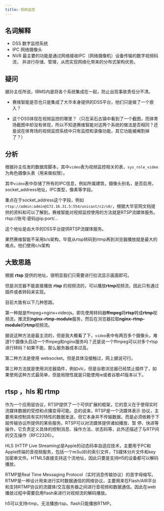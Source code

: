 ```yaml
---
title: 视频监控
---
```


## 名词解释

- DSS  数字监控系统
- IPC 网络摄像头
- NVR 最主要的功能是通过网络接收IPC（网络摄像机）设备传输的数字视频码流， 并进行存储、管理，从而实现网络化带来的分布式架构优势。

## 疑问

据孙主任所说，IBMS内是将各个系统集成在一起，防止出现事故责任分不清。

- 赛维智能是否也只是集成了大华本身提供的DSS平台，他们只是做了一个嵌入？

- 这个DSS体现在视频监控的哪里？（只在采石古镇中看到了一个截图，而体育场截图中却没有体现，所以不知道赛维智能对这两个系统的做法是否相同？还是说在体育场的视频监控系统中只有监控和录像功能，其它功能被阉割掉了？）

  

## 分析

根据孙主任发的数据库脚本，其中`video`表为视频监控相关的表，`sys_role_video`为角色摄像头表（用来做权限）。

其中`video`表中存储了所有的IPC信息，例如所属建筑，摄像头别名，是否启用，socket_address地址，IPC类型，像素等字段。



重点在于socket_address这个字段，例如`rtsp://admin:admin@172.16.31.5:554/unicast/c2/s0/`，根据大华官网文档提供的资料和可以了解到，赛维智能对视频监控使用的方法就是RTSP流媒体服务。rtsp://账号:密码@ip:port/...

这个地址是由大华的DSS平台提供RTSP流媒体服务。



果然赛维智能不采用b/s架构，毕竟从rtsp转码到rtmp再到浏览器播放就是最大的难点。他们使用c/s架构



## 大致思路

根据 **rtsp** 提供的地址，很明显我们只需要进行拉流显示画面即可。



但是浏览器不能直接播放 **rtsp** 的视频流的，可以播放**rtmp**视频流，因此只有通过插件或者转码来实现。



目前大致有以下几种思路。



第一种就是ffmpeg+nginx+videojs。即先使用转码器**ffmpeg**将**rtsp**转成**rtmp**视频流，推流到**nginx-rtmp-module**服务，然后在浏览器拉取**nginx-rtmp-module**的**rtmp**视频流。



据说这种方法是最主流的，但是我大概看了下，`video`表中有两百多个摄像头，难道1个摄像头启动一个ffmpeg和nginx服务吗？还是说一个ffmpeg可以对多个rtsp进行转码？如果不能，那么服务器成本过高。



第二种方法是使用 websocket。但是具体没接触过，网上据说可行。



第三种方法就是使用浏览器插件，例如vlc，但是谷歌浏览器已经禁止插件了，如果使用这种方式最简单，但是局限性就是只能使用ie或者谷歌41版本以下。





##  **rtsp** ，hls 和 **rtmp** 

作为一个应用层协议，RTSP提供了一个可供扩展的框架，它的意义在于使得实时流媒体数据的受控和点播变得可能。总的说来，RTSP是一个流媒体表示 协议，主要用来控制具有实时特性的数据发送，但它本身并不传输数据，而是必须依赖于下层传输协议所提供的某些服务。RTSP可以对流媒体提供诸如播放、暂 停、快进等操作，它负责定义具体的控制消息、操作方法、状态码等，此外还描述了与RTP间的交互操作（RFC2326）。



HLS (HTTP Live Streaming)是Apple的动态码率自适应技术，主要用于PC和Apple终端的音视频服务，包括一个m3u(8)的索引文件，TS媒体分片文件和key加密串文件。HTML5直接支持这个流地址，因此只要是支持H5的设备都可以解码播放。



RTMP是Real Time Messaging Protocol（实时消息传输协议）的首字母缩写。RTMP是一种设计用来进行实时数据通信的网络协议，主要用来在Flash/AIR平台和支持RTMP协议的流媒体/交互服务器之间进行音视频和数据通信。因此在web播放过程中需要启用flash来进行对视频流的解码播放。



h5可以支持rtmp，无法播放rtsp。flash只能播放RTMP。